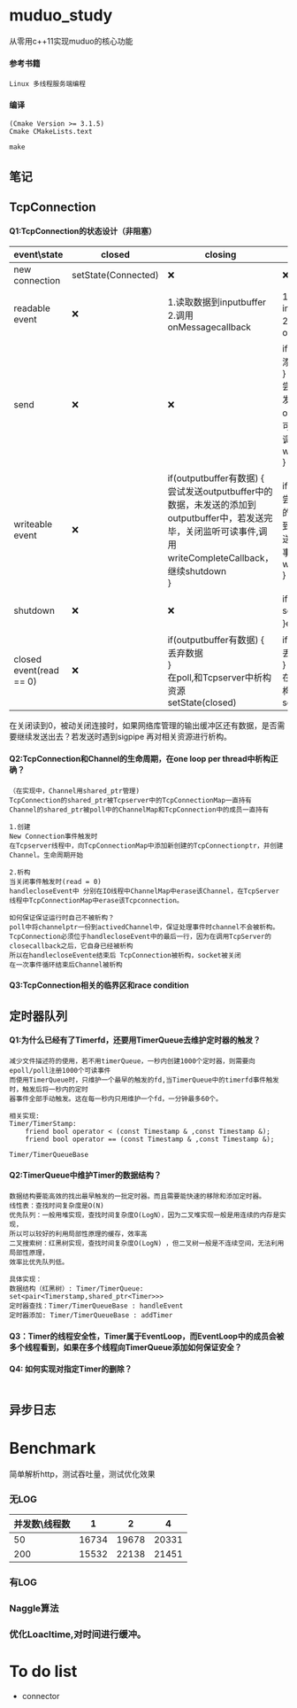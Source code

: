 # muduo_study
从零用c++11实现muduo的核心功能


#### 参考书籍
```
Linux 多线程服务端编程
```

#### 编译
```
(Cmake Version >= 3.1.5)
Cmake CMakeLists.text

make
```
## 笔记
## TcpConnection 

#### Q1:TcpConnection的状态设计（非阻塞）

event\state | closed |  closing | connected 
-|-|-|-
new connection | setState(Connected) | ❌ | ❌|
readable event|  ❌ | 1.读取数据到inputbuffer <br>2.调用onMessagecallback |1.读取数据到inputbuffer  <br>2.调用onMessagecallback|
send          | ❌ | ❌ |if(outputbuffer有数据){<br>添加数据到outputbuffer<br>} else{<br>尝试发送数据，若没有发送完，则添加到outputbufer中，并监听可写事件，若发送完毕调用writeCompleteCallback<br>}|
writeable event| ❌ | if(outputbuffer有数据) {<br>尝试发送outputbuffer中的数据，未发送的添加到outputbuffer中，若发送完毕，关闭监听可读事件,调用writeCompleteCallback，<br>继续shutdown<br>} |if(outputbuffer有数据){<br>尝试发送outputbuffer中的数据，未发送的添加到outputbuffer中，若发送完毕，关闭监听可读事件,调用writeCompleteCallback<br>}|
shutdown | ❌ | ❌ |if(outputbuffer有数据) {<br>setState(closing)<br>}else{调用shutdown}|
closed event(read == 0) | ❌ |if(outputbuffer有数据) {<br>丢弃数据<br>}<br>  在poll,和Tcpserver中析构资源<br>setState(closed) |if(outputbuffer有数据) {<br>丢弃数据<br>}<br> 在poll,和Tcpserver中析构资源<br>setState(closed) |


在关闭读到0，被动关闭连接时，如果网络库管理的输出缓冲区还有数据，是否需要继续发送出去？若发送时遇到sigpipe 再对相关资源进行析构。

#### Q2:TcpConnection和Channel的生命周期，在one loop per thread中析构正确？
```
（在实现中，Channel用shared_ptr管理)
TcpConnection的shared_ptr被Tcpserver中的TcpConnectionMap一直持有
Channel的shared_ptr被poll中的ChannelMap和TcpConnection中的成员一直持有

1.创建
New Connection事件触发时
在Tcpserver线程中，向TcpConnectionMap中添加新创建的TcpConnectionptr，并创建Channel。生命周期开始

2.析构
当关闭事件触发时(read = 0)
handlecloseEvent中 分别在IO线程中ChannelMap中erase该Channel，在TcpServer
线程中TcpConnectionMap中erase该Tcpconnection。

如何保证保证运行时自己不被析构？
poll中将channelptr一份到activedChannel中，保证处理事件时channel不会被析构。
TcpConnection必须位于handlecloseEvent中的最后一行，因为在调用TcpServer的closecallback之后，它自身已经被析构
所以在handlecloseEvente结束后 TcpConnection被析构，socket被关闭
在一次事件循环结束后Channel被析构
```


#### Q3:TcpConnection相关的临界区和race condition

## 定时器队列

#### Q1:为什么已经有了Timerfd，还要用TimerQueue去维护定时器的触发？
```
减少文件描述符的使用，若不用timerQueue，一秒内创建1000个定时器，则需要向epoll/poll注册1000个可读事件
而使用TimerQueue时，只维护一个最早的触发的fd,当TimerQueue中的timerfd事件触发时，触发后将一秒内的定时
器事件全部手动触发。这在每一秒内只用维护一个fd，一分钟最多60个。

相关实现:
Timer/TimerStamp:
    friend bool operator < (const Timestamp & ,const Timestamp &);
    friend bool operator == (const Timestamp & ,const Timestamp &);
    
Timer/TimerQueueBase
```     
#### Q2:TimerQueue中维护Timer的数据结构？
```
数据结构要能高效的找出最早触发的一批定时器。而且需要能快速的移除和添加定时器。
线性表：查找时间复杂度是O(N)
优先队列：一般用堆实现，查找时间复杂度O(LogN），因为二叉堆实现一般是用连续的内存是实现，
所以可以较好的利用局部性原理的缓存，效率高
二叉搜索树：红黑树实现，查找时间复杂度O(LogN) ，但二叉树一般是不连续空间，无法利用局部性原理，
效率比优先队列低。

具体实现：
数据结构（红黑树）: Timer/TimerQueue: set<pair<Timerstamp,shared_ptr<Timer>>>
定时器查找：Timer/TimerQueueBase : handleEvent
定时器添加: Timer/TimerQueueBase : addTimer

```
#### Q3：Timer的线程安全性，Timer属于EventLoop，而EventLoop中的成员会被多个线程看到，如果在多个线程向TimerQueue添加如何保证安全？

#### Q4: 如何实现对指定Timer的删除？

```

```


## 异步日志 




# Benchmark
简单解析http，测试吞吐量，测试优化效果

### 无LOG 
并发数\线程数 | 1 |  2 | 4 
-|-|-|-
50| 16734 | 19678 |20331 |
200| 15532| 22138 |21451 |

### 有LOG
### Naggle算法
### 优化Loacltime,对时间进行缓冲。



# To do list

- connector

